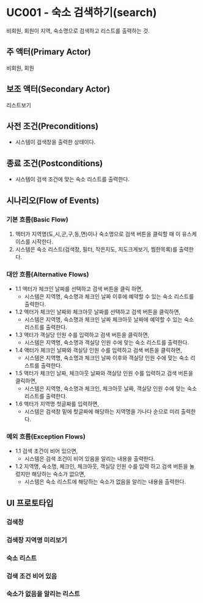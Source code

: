 # UC001 - 숙소 검색하기(search)
비회원, 회원이 지역, 숙소명으로 검색하고 리스트를 출력하는 것.

## 주 액터(Primary Actor)
비회원, 회원

## 보조 액터(Secondary Actor)
리스트보기

## 사전 조건(Preconditions)
- 시스템이 검색창을 출력한 상태이다.

## 종료 조건(Postconditions)
- 시스템이 검색 조건에 맞는 숙소 리스트를 출력한다.

## 시나리오(Flow of Events)
### 기본 흐름(Basic Flow)
1. 액터가 지역명(도,시,군,구,동,면)이나 숙소명으로 검색 버튼을 클릭할 때 이 유스케이스를 시작한다.
2. 시스템은 숙소 리스트(검색창, 필터, 작은지도, 지도크게보기, 찜한목록)를 출력한다.

### 대안 흐름(Alternative Flows)
- 1.1 액터가 체크인 날짜를 선택하고 검색 버튼을 클릭 하면,
    - 시스템은 지역명, 숙소명과 체크인 날짜 이후에 예약할 수 있는 숙소 리스트를 출력한다.
- 1.2 액터가 체크인 날짜와 체크아웃 날짜를 선택하고 검색 버튼을 클릭하면,
    - 시스템은 지역명, 숙소명과 체크인 날짜 체크아웃 날짜에 예약할 수 있는 숙소 리스트를 출력한다.
- 1.3 액터가 객실당 인원 수를 입력하고 검색 버튼을 클릭하면,
    - 시스템은 지역명, 숙소명과 객실당 인원 수에 맞는 숙소 리스트를 출력한다.
- 1.4 액터가 체크인 날짜와 객실당 인원 수를 입력하고 검색 버튼을 클릭하면,
    - 시스템은 지역명, 숙소명과 체크인 날짜 이후와 객실당 인원 수에 맞는 숙소 리스트를 출력한다.
- 1.5 액터가 체크인 날짜, 체크아웃 날짜와 객실당 인원 수를 입력하고 검색 버튼을 클릭하면,
    - 시스템은 지역명, 숙소명과 체크인, 체크아웃 날짜, 객실당 인원 수에 맞는 숙소 리스트를 출력한다.
- 1.6 액터가 지역명 첫글짜를 입력하면,
    - 시스템은 검색창 밑에 첫글짜에 해당하는 지역명을 가나다 순으로 미리 출력한다.

### 예외 흐름(Exception Flows)
- 1.1 검색 조건이 비어 있으면,
    - 시스템은 검색 조건이 비어 있음을 알리는 내용을 출력한다.
- 1.2 지역명, 숙소명, 체크인, 체크아웃, 객실당 인원 수를 입력 하고 검색 버튼을 눌렀지만 해당하는 숙소가 없으면,
    - 시스템은 숙소 리스트에 해당하는 숙소가 없음을 알리는 내용을 출력한다.

## UI 프로토타입

### 검색창

### 검색창 지역명 미리보기

### 숙소 리스트

### 검색 조건 비어 있음

### 숙소가 없음을 알리는 리스트